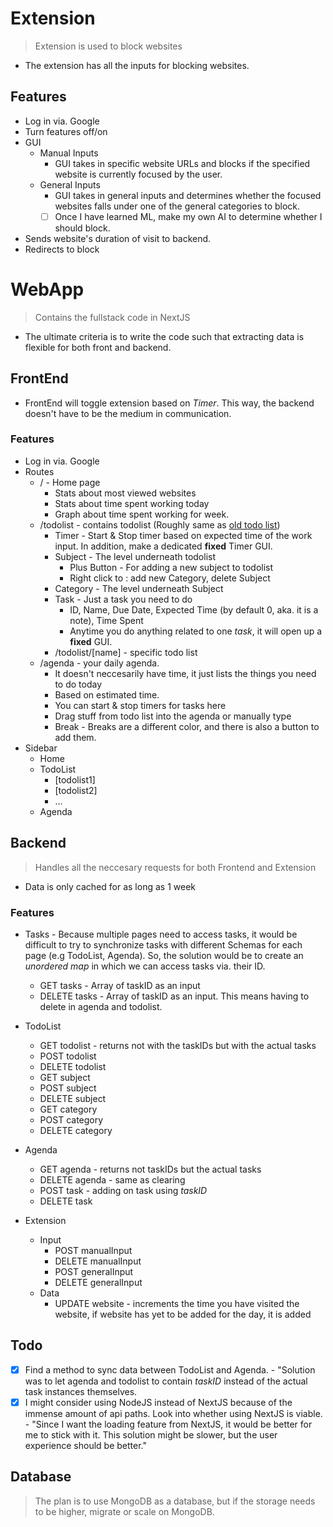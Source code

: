 # Extension

> Extension is used to block websites

- The extension has all the inputs for blocking websites.

## Features

- Log in via. Google
- Turn features off/on
- GUI
  - Manual Inputs
    - GUI takes in specific website URLs and blocks if the specified website is currently focused by the user.
  - General Inputs
    - GUI takes in general inputs and determines whether the focused websites falls under one of the general categories to block.
    - [ ] Once I have learned ML, make my own AI to determine whether I should block.
- Sends website's duration of visit to backend.
- Redirects to block

# WebApp

> Contains the fullstack code in NextJS

- The ultimate criteria is to write the code such that extracting data is flexible for both front and backend.

## FrontEnd

- FrontEnd will toggle extension based on _Timer_. This way, the backend doesn't have to be the medium in communication.

### Features

- Log in via. Google
- Routes
  - / - Home page
    - Stats about most viewed websites
    - Stats about time spent working today
    - Graph about time spent working for week.
  - /todolist - contains todolist (Roughly same as [old todo list](https://usernamedp.github.io/TodoListForSchool/))
    - Timer - Start & Stop timer based on expected time of the work input. In addition, make a dedicated **fixed** Timer GUI.
    - Subject - The level underneath todolist
      - Plus Button - For adding a new subject to todolist
      - Right click to : add new Category, delete Subject
    - Category - The level underneath Subject
    - Task - Just a task you need to do
      - ID, Name, Due Date, Expected Time (by default 0, aka. it is a note), Time Spent
      - Anytime you do anything related to one _task_, it will open up a **fixed** GUI.
    - /todolist/[name] - specific todo list
  - /agenda - your daily agenda.
    - It doesn't neccesarily have time, it just lists the things you need to do today
    - Based on estimated time.
    - You can start & stop timers for tasks here
    - Drag stuff from todo list into the agenda or manually type
    - Break - Breaks are a different color, and there is also a button to add them.
- Sidebar
  - Home
  - TodoList
    - [todolist1]
    - [todolist2]
    - ...
  - Agenda

## Backend

> Handles all the neccesary requests for both Frontend and Extension

- Data is only cached for as long as 1 week

### Features

- Tasks - Because multiple pages need to access tasks, it would be difficult to try to synchronize tasks with different Schemas for each page (e.g TodoList, Agenda). So, the solution would be to create an _unordered map_ in which we can access tasks via. their ID.

  - GET tasks - Array of taskID as an input
  - DELETE tasks - Array of taskID as an input. This means having to delete in agenda and todolist.

- TodoList

  - GET todolist - returns not with the taskIDs but with the actual tasks
  - POST todolist
  - DELETE todolist
  - GET subject
  - POST subject
  - DELETE subject
  - GET category
  - POST category
  - DELETE category

- Agenda

  - GET agenda - returns not taskIDs but the actual tasks
  - DELETE agenda - same as clearing
  - POST task - adding on task using _taskID_
  - DELETE task

- Extension
  - Input
    - POST manualInput
    - DELETE manualInput
    - POST generalInput
    - DELETE generalInput
  - Data
    - UPDATE website - increments the time you have visited the website, if website has yet to be added for the day, it is added

## Todo

- [x] Find a method to sync data between TodoList and Agenda. - "Solution was to let agenda and todolist to contain _taskID_ instead of the actual task instances themselves.
- [x] I might consider using NodeJS instead of NextJS because of the immense amount of api paths. Look into whether using NextJS is viable. - "Since I want the loading feature from NextJS, it would be better for me to stick with it. This solution might be slower, but the user experience should be better."

## Database

> The plan is to use MongoDB as a database, but if the storage needs to be higher, migrate or scale on MongoDB.

